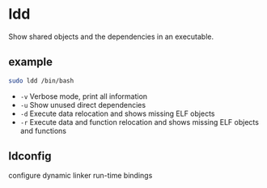 # ldd

Show shared objects and the dependencies in an executable.

## example
```sh
sudo ldd /bin/bash
```
- `-v` Verbose mode, print all information
- `-u` Show unused direct dependencies
- `-d` Execute data relocation and shows missing ELF objects
- `-r` Execute data and function relocation and shows missing ELF objects and functions

## ldconfig
configure dynamic linker run-time bindings
